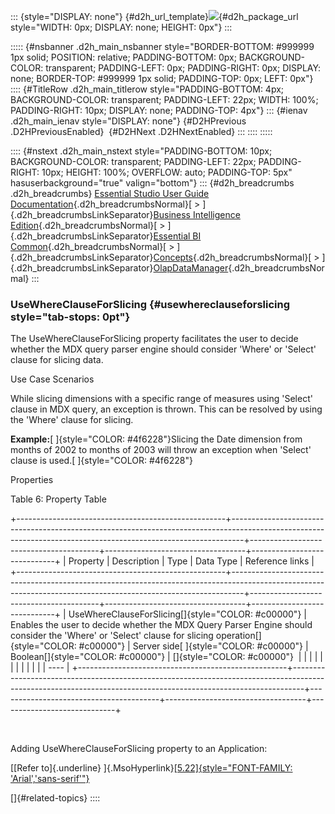 ::: {style="DISPLAY: none"}
[](ms-xhelp:///?Id=d2h_url_template){#d2h_url_template}![](!package_url!){#d2h_package_url style="WIDTH: 0px; DISPLAY: none; HEIGHT: 0px"}
:::

::::: {#nsbanner .d2h_main_nsbanner style="BORDER-BOTTOM: #999999 1px solid; POSITION: relative; PADDING-BOTTOM: 0px; BACKGROUND-COLOR: transparent; PADDING-LEFT: 0px; PADDING-RIGHT: 0px; DISPLAY: none; BORDER-TOP: #999999 1px solid; PADDING-TOP: 0px; LEFT: 0px"}
:::: {#TitleRow .d2h_main_titlerow style="PADDING-BOTTOM: 4px; BACKGROUND-COLOR: transparent; PADDING-LEFT: 22px; WIDTH: 100%; PADDING-RIGHT: 10px; DISPLAY: none; PADDING-TOP: 4px"}
::: {#ienav .d2h_main_ienav style="DISPLAY: none"}
[](ms-xhelp:///?Id=381852ea-8913-4771-8507-0eb92d259bff){#D2HPrevious .D2HPreviousEnabled}  [](ms-xhelp:///?Id=cdc6202d-a2ef-4943-aea5-26bc6a4bb4cd){#D2HNext .D2HNextEnabled}
:::
::::
:::::

:::: {#nstext .d2h_main_nstext style="PADDING-BOTTOM: 10px; BACKGROUND-COLOR: transparent; PADDING-LEFT: 22px; PADDING-RIGHT: 10px; HEIGHT: 100%; OVERFLOW: auto; PADDING-TOP: 5px" hasuserbackground="true" valign="bottom"}
::: {#d2h_breadcrumbs .d2h_breadcrumbs}
[Essential Studio User Guide Documentation](ms-xhelp:///?Id=12457748-09e3-4d74-a240-8e049cedf030){.d2h_breadcrumbsNormal}[ \> ]{.d2h_breadcrumbsLinkSeparator}[Business Intelligence Edition](ms-xhelp:///?Id=fdf33dd8-62b2-47b9-ad7b-fc50e590bca5){.d2h_breadcrumbsNormal}[ \> ]{.d2h_breadcrumbsLinkSeparator}[Essential BI Common](ms-xhelp:///?Id=51cb28d1-f201-4ea8-9963-a8afa451f64c){.d2h_breadcrumbsNormal}[ \> ]{.d2h_breadcrumbsLinkSeparator}[Concepts](ms-xhelp:///?Id=c4af561c-5904-4dc4-8eaf-ec1e14451e92){.d2h_breadcrumbsNormal}[ \> ]{.d2h_breadcrumbsLinkSeparator}[OlapDataManager](ms-xhelp:///?Id=65363287-fc82-49a7-8562-b30b6191f994){.d2h_breadcrumbsNormal}
:::

### UseWhereClauseForSlicing {#usewhereclauseforslicing style="tab-stops: 0pt"}

The UseWhereClauseForSlicing property facilitates the user to decide whether the MDX query parser engine should consider 'Where' or 'Select' clause for slicing data.

Use Case Scenarios

While slicing dimensions with a specific range of measures using 'Select' clause in MDX query, an exception is thrown. This can be resolved by using the 'Where' clause for slicing.

**Example:**[ ]{style="COLOR: #4f6228"}Slicing the Date dimension from months of 2002 to months of 2003 will throw an exception when 'Select' clause is used.[ ]{style="COLOR: #4f6228"}

Properties

Table 6: Property Table

+----------------------------------------------------+---------------------------------------------------------------------------------------------------------------------------------------------------------------+----------------------------------------+-----------------------------------+-----------------------------+
| Property                                           | Description                                                                                                                                                   | Type                                   | Data Type                         | Reference links             |
+----------------------------------------------------+---------------------------------------------------------------------------------------------------------------------------------------------------------------+----------------------------------------+-----------------------------------+-----------------------------+
| UseWhereClauseForSlicing[]{style="COLOR: #c00000"} | Enables the user to decide whether the MDX Query Parser Engine should consider the 'Where' or 'Select' clause for slicing operation[]{style="COLOR: #c00000"} | Server side[ ]{style="COLOR: #c00000"} | Boolean[]{style="COLOR: #c00000"} | []{style="COLOR: #c00000"}  |
|                                                    |                                                                                                                                                               |                                        |                                   |                             |
|                                                    |                                                                                                                                                               |                                        |                                   | \-\-\--                     |
+----------------------------------------------------+---------------------------------------------------------------------------------------------------------------------------------------------------------------+----------------------------------------+-----------------------------------+-----------------------------+

 

Adding UseWhereClauseForSlicing property to an Application:

[[Refer to]{.underline} ]{.MsoHyperlink}[[5.22]{style="FONT-FAMILY: 'Arial','sans-serif'"}](ms-xhelp:///?Id=7567ed2f-2066-44df-a1ca-869cc2fbfce3)

[]{#related-topics}
::::
